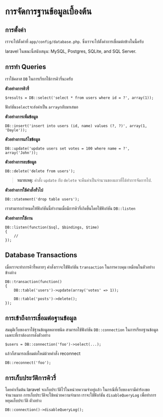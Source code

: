 # การจัดการฐานข้อมูลเบื้องต้น


<a name="configuration"></a>
## การตั้งค่า

เราจะไปตั้งค่าที่ `app/config/database.php`. ซึ่งเราจะไปตั้งค่าการเชื่อมต่อข้างในนี้ครับ

laravel ในขณะนี้สนับสนุน: MySQL, Postgres, SQLite, and SQL Server.

<a name="running-queries"></a>
## การทำ Queries

เราใช้คลาส `DB` ในการเรียกใช้การคิวรี่นะครับ

**ตัวอย่างการคิวรี่**

	$results = DB::select('select * from users where id = ?', array(1));

ฟังก์ชัน`select`จะส่งค่าเป็น `array`กลับมาเสมอ

**ตัวอย่างการเพิ่มข้อมูล**

	DB::insert('insert into users (id, name) values (?, ?)', array(1, 'Dayle'));

**ตัวอย่างการแก้ไขข้อมูล**

	DB::update('update users set votes = 100 where name = ?', array('John'));

**ตัวอย่างการลบข้อมูล**

	DB::delete('delete from users');

> **หมายเหตุ:**  คำสั่ง `update` กับ `delete` จะคืนค่าเป็นจำนวนของแถวที่ได้ทำการจัดการไป.

**ตัวอย่างการใช้คำสั่งทั่วไป**

	DB::statement('drop table users');

เราสามารถกำหนดให้ฟังก์ชันนี้ทำงานเมื่อมีการคิวรี่เกิดขึ้นโดยใช้ฟังก์ชัน `DB::listen` 

**ตัวอย่างการใช้งาน**

	DB::listen(function($sql, $bindings, $time)
	{
		//
	});

<a name="database-transactions"></a>
## Database Transactions

เมื่อเราจะทำการคิวรี้หลายๆ คำสั่งเราจะใช้ฟังก์ชัน `transaction` ในการควบคุม เหมือนในตัวอย่างข้างล่าง

	DB::transaction(function()
	{
		DB::table('users')->update(array('votes' => 1));

		DB::table('posts')->delete();
	});

<a name="accessing-connections"></a>
## การเข้าถึงการเชื่อมต่อฐานข้อมูล

สมมุติเว็บของเราใช้ฐานข้อมูลหลายชนิด สามารถใช้ฟังก์ชัน `DB::connection` ในการเรียกฐานข้อมูล เฉพาะที่เราต้องการดังตัวอย่าง

	$users = DB::connection('foo')->select(...);

แล้วก็สามารถเชื่อมต่อใหม่ด้วยคำสั่ง reconnect 

	DB::reconnect('foo');

<a name="query-logging"></a>
## การเก็บประวัติการคิวรี่

โดยค่าเริ่มต้น laravel จะเก็บประวัติไว้ในหน่วยความจำอยู่เเล้ว ในกรณีที่เว็บของเรามีคำร้องขอจำนวนมาก การเก็บประวัติจะใช้หน่วยความจำมาก เราจะใช้ฟังก์ชัน `disableQueryLog` เพื่อทำการหยุดเก็บประวัติ ตัวอย่าง

	DB::connection()->disableQueryLog();